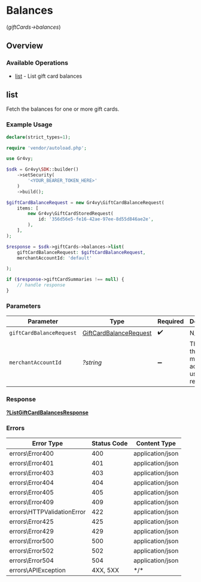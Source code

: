 # Balances
(*giftCards->balances*)

## Overview

### Available Operations

* [list](#list) - List gift card balances

## list

Fetch the balances for one or more gift cards.

### Example Usage

```php
declare(strict_types=1);

require 'vendor/autoload.php';

use Gr4vy;

$sdk = Gr4vy\SDK::builder()
    ->setSecurity(
        '<YOUR_BEARER_TOKEN_HERE>'
    )
    ->build();

$giftCardBalanceRequest = new Gr4vy\GiftCardBalanceRequest(
    items: [
        new Gr4vy\GiftCardStoredRequest(
            id: '356d56e5-fe16-42ae-97ee-8d55d846ae2e',
        ),
    ],
);

$response = $sdk->giftCards->balances->list(
    giftCardBalanceRequest: $giftCardBalanceRequest,
    merchantAccountId: 'default'

);

if ($response->giftCardSummaries !== null) {
    // handle response
}
```

### Parameters

| Parameter                                                 | Type                                                      | Required                                                  | Description                                               | Example                                                   |
| --------------------------------------------------------- | --------------------------------------------------------- | --------------------------------------------------------- | --------------------------------------------------------- | --------------------------------------------------------- |
| `giftCardBalanceRequest`                                  | [GiftCardBalanceRequest](../../GiftCardBalanceRequest.md) | :heavy_check_mark:                                        | N/A                                                       |                                                           |
| `merchantAccountId`                                       | *?string*                                                 | :heavy_minus_sign:                                        | The ID of the merchant account to use for this request.   | default                                                   |

### Response

**[?ListGiftCardBalancesResponse](../../ListGiftCardBalancesResponse.md)**

### Errors

| Error Type                 | Status Code                | Content Type               |
| -------------------------- | -------------------------- | -------------------------- |
| errors\Error400            | 400                        | application/json           |
| errors\Error401            | 401                        | application/json           |
| errors\Error403            | 403                        | application/json           |
| errors\Error404            | 404                        | application/json           |
| errors\Error405            | 405                        | application/json           |
| errors\Error409            | 409                        | application/json           |
| errors\HTTPValidationError | 422                        | application/json           |
| errors\Error425            | 425                        | application/json           |
| errors\Error429            | 429                        | application/json           |
| errors\Error500            | 500                        | application/json           |
| errors\Error502            | 502                        | application/json           |
| errors\Error504            | 504                        | application/json           |
| errors\APIException        | 4XX, 5XX                   | \*/\*                      |